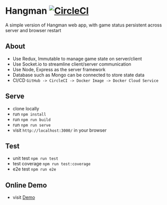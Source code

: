 # Hangman [![CircleCI](https://circleci.com/gh/zhenyulin/Hangman.svg?style=svg)](https://circleci.com/gh/zhenyulin/Hangman)

A simple version of Hangman web app, with game status persistent across server and browser restart

## About

 * Use Redux, Immutable to manage game state on server/client
 * Use Socket.io to streamline client/server communication
 * Use Node, Express as the server framework
 * Database such as Mongo can be connected to store state data
 * CI/CD `GitHub -> CircleCI -> Docker Image -> Docker Cloud Service`

## Serve

 * clone locally
 * run `npm install`
 * run `npm run build`
 * run `npm run serve`
 * visit `http://localhost:3000/` in your browser

## Test

 * unit test `npm run test`
 * test coverage `npm run test:coverage`
 * e2e test `npm run e2e`

## Online Demo

 * visit [Demo](http://hangman.98e5e75d.svc.dockerapp.io:3000/)
